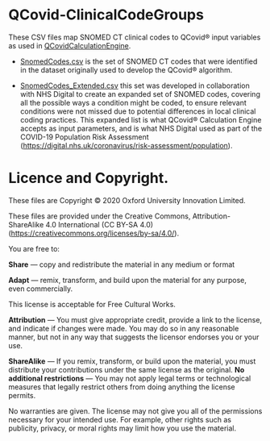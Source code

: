 # QCovid-ClinicalCodeGroups

These CSV files map SNOMED CT clinical codes to QCovid® input variables as used in [QCovidCalculationEngine](https://github.com/QCovid/QCovidCalculationEngine).

* [SnomedCodes.csv](SnomedCodes.csv) is the set of SNOMED CT codes that were identified in the dataset originally used to develop the QCovid® algorithm.

* [SnomedCodes_Extended.csv](SnomedCodes_Extended.csv)  this set was developed in collaboration with NHS Digital to create an expanded set of SNOMED codes, covering all the possible ways a condition might be coded, to ensure relevant conditions were not missed due to potential differences in local clinical coding practices. This expanded list is what QCovid® Calculation Engine accepts as input parameters, and is what NHS Digital used as part of the COVID-19 Population Risk Assessment (https://digital.nhs.uk/coronavirus/risk-assessment/population).

# Licence and Copyright.

These files are Copyright © 2020 Oxford University Innovation Limited.
 
These files are provided under the Creative Commons, Attribution-ShareAlike 4.0 International (CC BY-SA 4.0) (https://creativecommons.org/licenses/by-sa/4.0/).

You are free to:

**Share** — copy and redistribute the material in any medium or format

**Adapt** — remix, transform, and build upon the material for any purpose, even commercially.
    
This license is acceptable for Free Cultural Works.

**Attribution** — You must give appropriate credit, provide a link to the license, and indicate if changes were made. You may do so in any reasonable manner, but not in any way that suggests the licensor endorses you or your use.

**ShareAlike** — If you remix, transform, or build upon the material, you must distribute your contributions under the same license as the original.
**No additional restrictions**  — You may not apply legal terms or technological measures that legally restrict others from doing anything the license permits.

No warranties are given. The license may not give you all of the permissions necessary for your intended use. For example, other rights such as publicity, privacy, or moral rights may limit how you use the material.

